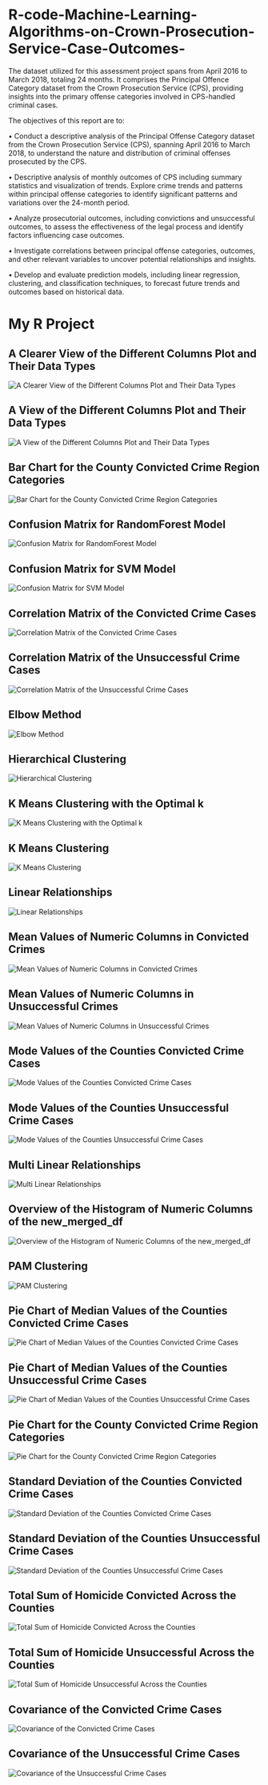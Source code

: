 # R-code-Machine-Learning-Algorithms-on-Crown-Prosecution-Service-Case-Outcomes-
The dataset utilized for this assessment project spans from April 2016 to March 2018, totaling 24 months. It comprises the Principal Offence Category dataset from the Crown Prosecution Service (CPS), providing insights into the primary offense categories involved in CPS-handled criminal cases. 


The objectives of this report are to:

•	Conduct a descriptive analysis of the Principal Offense Category dataset from the Crown Prosecution Service (CPS), spanning April 2016 to March 2018, to understand the nature and distribution of criminal offenses prosecuted by the CPS.

•	Descriptive analysis of monthly outcomes of CPS including summary statistics and visualization of trends. Explore crime trends and patterns within principal offense categories to identify significant patterns and variations over the 24-month period.

•	Analyze prosecutorial outcomes, including convictions and unsuccessful outcomes, to assess the effectiveness of the legal process and identify factors influencing case outcomes.

•	Investigate correlations between principal offense categories, outcomes, and other relevant variables to uncover potential relationships and insights.

•	Develop and evaluate prediction models, including linear regression, clustering, and classification techniques, to forecast future trends and outcomes based on historical data.

# My R Project

## A Clearer View of the Different Columns Plot and Their Data Types
![A Clearer View of the Different Columns Plot and Their Data Types](My%20R%20plots/A%20clearer%20view%20of%20the%20different%20columns%20plot%20and%20their%20datatypes.png)

## A View of the Different Columns Plot and Their Data Types
![A View of the Different Columns Plot and Their Data Types](My%20R%20plots/A%20view%20of%20the%20different%20columns%20plot%20and%20their%20datatypes.png)

## Bar Chart for the County Convicted Crime Region Categories
![Bar Chart for the County Convicted Crime Region Categories](My%20R%20plots/Bar%20chart%20for%20the%20County%20Convicted%20Crime%20Region%20Categories.png)

## Confusion Matrix for RandomForest Model
![Confusion Matrix for RandomForest Model](My%20R%20plots/Confusion%20matrix%20for%20RandomForest%20model.png)

## Confusion Matrix for SVM Model
![Confusion Matrix for SVM Model](My%20R%20plots/Confusion%20matrix%20for%20SVM%20model.png)

## Correlation Matrix of the Convicted Crime Cases
![Correlation Matrix of the Convicted Crime Cases](My%20R%20plots/Correlation%20matrix%20of%20the%20convicted%20crime%20cases.png)

## Correlation Matrix of the Unsuccessful Crime Cases
![Correlation Matrix of the Unsuccessful Crime Cases](My%20R%20plots/Correlation%20matrix%20of%20the%20unsuccessful%20crime%20cases.png)

## Elbow Method
![Elbow Method](My%20R%20plots/Elbow%20method.png)

## Hierarchical Clustering
![Hierarchical Clustering](My%20R%20plots/Hierarchical%20clustering.png)

## K Means Clustering with the Optimal k
![K Means Clustering with the Optimal k](My%20R%20plots/K%20Means%20Clustering%20with%20the%20optimal%20k.png)

## K Means Clustering
![K Means Clustering](My%20R%20plots/K%20Means%20Clustering.png)

## Linear Relationships
![Linear Relationships](My%20R%20plots/Linear%20relationships.png)

## Mean Values of Numeric Columns in Convicted Crimes
![Mean Values of Numeric Columns in Convicted Crimes](My%20R%20plots/Mean%20Values%20of%20Numeric%20Columns%20in%20Convicted%20Crimes.png)

## Mean Values of Numeric Columns in Unsuccessful Crimes
![Mean Values of Numeric Columns in Unsuccessful Crimes](My%20R%20plots/Mean%20Values%20of%20Numeric%20Columns%20in%20Unsuccessful%20Crimes.png)

## Mode Values of the Counties Convicted Crime Cases
![Mode Values of the Counties Convicted Crime Cases](My%20R%20plots/Mode%20Values%20of%20the%20Counties%20Convicted%20Crime%20Cases.png)

## Mode Values of the Counties Unsuccessful Crime Cases
![Mode Values of the Counties Unsuccessful Crime Cases](My%20R%20plots/Mode%20Values%20of%20the%20Counties%20Unsuccessful%20Crime%20Cases.png)

## Multi Linear Relationships
![Multi Linear Relationships](My%20R%20plots/Multi%20Linear%20relationships.png)

## Overview of the Histogram of Numeric Columns of the new_merged_df
![Overview of the Histogram of Numeric Columns of the new_merged_df](My%20R%20plots/Overview%20of%20the%20histogram%20of%20numeric%20columns%20of%20the%20new_merged_df.png)

## PAM Clustering
![PAM Clustering](My%20R%20plots/PAM%20clustering.png)

## Pie Chart of Median Values of the Counties Convicted Crime Cases
![Pie Chart of Median Values of the Counties Convicted Crime Cases](My%20R%20plots/Pie%20Chart%20of%20Median%20Values%20of%20the%20Counties%20Convicted%20Crime%20Cases.png)

## Pie Chart of Median Values of the Counties Unsuccessful Crime Cases
![Pie Chart of Median Values of the Counties Unsuccessful Crime Cases](My%20R%20plots/Pie%20Chart%20of%20Median%20Values%20of%20the%20Counties%20Unsuccessful%20Crime%20Cases.png)

## Pie Chart for the County Convicted Crime Region Categories
![Pie Chart for the County Convicted Crime Region Categories](My%20R%20plots/Pie%20chart%20for%20the%20County%20Convicted%20Crime%20Region%20Categories.png)

## Standard Deviation of the Counties Convicted Crime Cases
![Standard Deviation of the Counties Convicted Crime Cases](My%20R%20plots/Standard%20Deviation%20of%20the%20Counties%20Convicted%20Crime%20Cases.png)

## Standard Deviation of the Counties Unsuccessful Crime Cases
![Standard Deviation of the Counties Unsuccessful Crime Cases](My%20R%20plots/Standard%20deviation%20of%20the%20Counties%20Unsuccessful%20Crime%20Cases.png)

## Total Sum of Homicide Convicted Across the Counties
![Total Sum of Homicide Convicted Across the Counties](My%20R%20plots/Total%20sum%20of%20homicide%20convicted%20across%20the%20counties.png)

## Total Sum of Homicide Unsuccessful Across the Counties
![Total Sum of Homicide Unsuccessful Across the Counties](My%20R%20plots/Total%20sum%20of%20homicide%20unsuccessful%20across%20the%20counties.png)

## Covariance of the Convicted Crime Cases
![Covariance of the Convicted Crime Cases](My%20R%20plots/covariance%20of%20the%20convicted%20crime%20cases.png)

## Covariance of the Unsuccessful Crime Cases
![Covariance of the Unsuccessful Crime Cases](My%20R%20plots/covariance%20of%20the%20unsuccessful.png)
